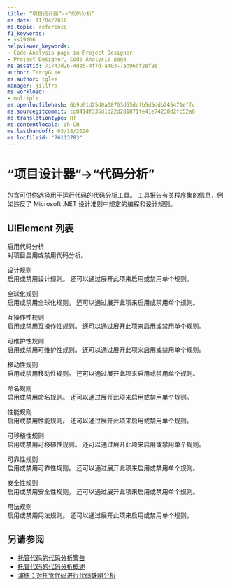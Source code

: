 ```yaml
---
title: “项目设计器”->“代码分析”
ms.date: 11/04/2016
ms.topic: reference
f1_keywords:
- vs29106
helpviewer_keywords:
- Code Analysis page in Project Designer
- Project Designer, Code Analysis page
ms.assetid: 71743d26-4da5-4f7d-a403-7ab96cf2ef2e
author: TerryGLee
ms.author: tglee
manager: jillfra
ms.workload:
- multiple
ms.openlocfilehash: 6b9b61d25d0a08763d55dcfb5d5ddb245471effc
ms.sourcegitcommit: cc841df335d1d22d281871fe41e74238d2fc52a6
ms.translationtype: HT
ms.contentlocale: zh-CN
ms.lasthandoff: 03/18/2020
ms.locfileid: "76113783"
---
```

# <a name="code-analysis-project-designer"></a>“项目设计器”->“代码分析”

包含可供你选择用于运行代码的代码分析工具。 工具报告有关程序集的信息，例如违反了 Microsoft .NET 设计准则中规定的编程和设计规则。

## <a name="uielement-list"></a>UIElement 列表

启用代码分析\
对项目启用或禁用代码分析。

设计规则\
启用或禁用设计规则。 还可以通过展开此项来启用或禁用单个规则。

全球化规则\
启用或禁用全球化规则。 还可以通过展开此项来启用或禁用单个规则。

互操作性规则\
启用或禁用互操作性规则。 还可以通过展开此项来启用或禁用单个规则。

可维护性规则\
启用或禁用可维护性规则。 还可以通过展开此项来启用或禁用单个规则。

移动性规则\
启用或禁用移动性规则。 还可以通过展开此项来启用或禁用单个规则。

命名规则\
启用或禁用命名规则。 还可以通过展开此项来启用或禁用单个规则。

性能规则\
启用或禁用性能规则。 还可以通过展开此项来启用或禁用单个规则。

可移植性规则\
启用或禁用可移植性规则。 还可以通过展开此项来启用或禁用单个规则。

可靠性规则\
启用或禁用可靠性规则。 还可以通过展开此项来启用或禁用单个规则。

安全性规则\
启用或禁用安全性规则。 还可以通过展开此项来启用或禁用单个规则。

用法规则\
启用或禁用用法规则。 还可以通过展开此项来启用或禁用单个规则。

## <a name="see-also"></a>另请参阅

- [托管代码的代码分析警告](../../code-quality/code-analysis-for-managed-code-warnings.md)
- [托管代码的代码分析概述](../../code-quality/code-analysis-for-managed-code-overview.md)
- [演练：对托管代码进行代码缺陷分析](../../code-quality/walkthrough-analyzing-managed-code-for-code-defects.md)
